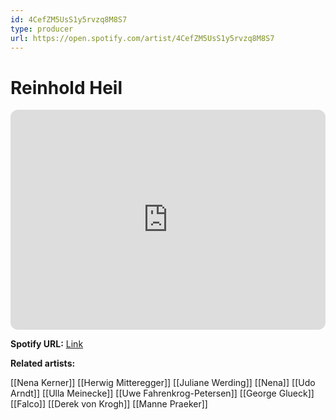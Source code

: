 ```yaml
---
id: 4CefZM5UsS1y5rvzq8M8S7
type: producer
url: https://open.spotify.com/artist/4CefZM5UsS1y5rvzq8M8S7
---
```

# Reinhold Heil

<iframe style="border-radius:12px" src="https://open.spotify.com/embed/artist/4CefZM5UsS1y5rvzq8M8S7" width="100%" height="352" frameBorder="0" allowfullscreen="" allow="autoplay; clipboard-write; encrypted-media; fullscreen; picture-in-picture" loading="lazy"></iframe>

**Spotify URL:** [Link](https://open.spotify.com/artist/4CefZM5UsS1y5rvzq8M8S7)

**Related artists:**

[[Nena Kerner]]
[[Herwig Mitteregger]]
[[Juliane Werding]]
[[Nena]]
[[Udo Arndt]]
[[Ulla Meinecke]]
[[Uwe Fahrenkrog-Petersen]]
[[George Glueck]]
[[Falco]]
[[Derek von Krogh]]
[[Manne Praeker]]
